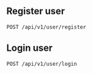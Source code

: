 

## Register user
```http
POST /api/v1/user/register
```
## Login user
```http
POST /api/v1/user/login
```

